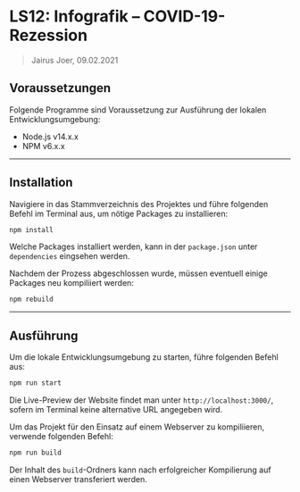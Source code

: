 # LS12: Infografik – COVID-19-Rezession
>Jairus Joer, 09.02.2021

## Voraussetzungen
Folgende Programme sind Voraussetzung zur Ausführung der lokalen Entwicklungsumgebung:

- Node.js v14.x.x
- NPM v6.x.x

---

## Installation
Navigiere in das Stammverzeichnis des Projektes und führe folgenden Befehl im Terminal aus, um nötige Packages zu installieren:

```bash
npm install
```

Welche Packages installiert werden, kann in der `package.json` unter `dependencies` eingsehen werden.

Nachdem der Prozess abgeschlossen wurde, müssen eventuell einige Packages neu kompiliiert werden:

```bash
npm rebuild
```

---

## Ausführung
Um die lokale Entwicklungsumgebung zu starten, führe folgenden Befehl aus:

```bash
npm run start
```

Die Live-Preview der Website findet man unter `http://localhost:3000/`, sofern im Terminal keine alternative URL angegeben wird.

Um das Projekt für den Einsatz auf einem Webserver zu kompiliieren, verwende folgenden Befehl:

```bash
npm run build
```

Der Inhalt des `build`-Ordners kann nach erfolgreicher Kompilierung auf einen Webserver transferiert werden.